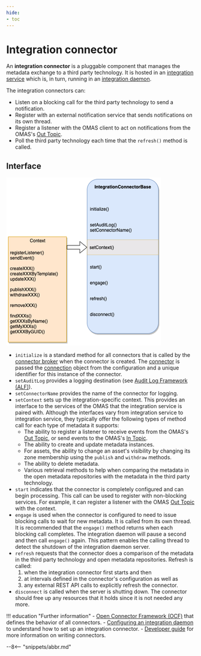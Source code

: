 ```yaml
---
hide:
- toc
---
```


<!-- SPDX-License-Identifier: CC-BY-4.0 -->
<!-- Copyright Contributors to the Egeria project 2020. -->

# Integration connector

An **integration connector** is a pluggable component that
manages the metadata exchange to a third party technology.
It is hosted in an [integration service](/egeria-docs/services/omis)
which is, in turn, running in an [integration daemon](/egeria-docs/concepts/integration-daemon).
 
The integration connectors can:

- Listen on a blocking call for the third party technology to send a notification.
- Register with an external notification service that sends notifications on its own thread.
- Register a listener with the OMAS client to act on notifications from the OMAS's [Out Topic](/egeria-docs/services/omas/client-server/#out-topic).
- Poll the third party technology each time that the `refresh()` method is called.

## Interface

![Methods implemented by an integration connector](integration-connector-methods.png)

- `initialize` is a standard method for all connectors that is called by the
  [connector broker](/egeria-docs/frameworks/ocf/#connector-broker)
  when the connector is created. The [connector](/egeria-docs/frameworks/ocf/#connector) is passed
  the [connection](/egeria-docs/frameworks/ocf/#connection) object from the
  configuration and a unique identifier for this instance of the connector.
- `setAuditLog` provides a logging destination (see [Audit Log Framework (ALF)](/egeria-docs/frameworks/alf)).
- `setConnectorName` provides the name of the connector for logging.
- `setContext` sets up the integration-specific context.
  This provides an interface to the services of the OMAS that the integration service is paired with.
  Although the interfaces vary from integration service to integration service,
  they typically offer the following types of method call
  for each type of metadata it supports:
    - The ability to register a listener to receive events from the OMAS's [Out Topic](/egeria-docs/services/omas/client-server/#out-topic),
      or send events to the OMAS's [In Topic](/egeria-docs/services/omas/client-server/#in-topic).
    - The ability to create and update metadata instances.
    - For assets, the ability to change an asset's visibility by changing
      its zone membership using the `publish` and `withdraw` methods.
    - The ability to delete metadata.
    - Various retrieval methods to help when comparing the metadata in the open metadata
      repositories with the metadata in the third party technology.
- `start` indicates that the connector is completely configured and
  can begin processing. This call can be used to register with
  non-blocking services. For example, it can register a listener with the
  OMAS [Out Topic](/egeria-docs/services/omas/client-server/#in-topic) with the context.
- `engage` is used when the connector is configured to need to issue blocking calls to wait for new metadata.
  It is called from its own thread. It is recommended that the `engage()` method returns when each blocking call
  completes. The integration daemon will pause a second and then call `engage()` again. This pattern enables the
  calling thread to detect the shutdown of the integration daemon server.
- `refresh` requests that the connector does a comparison of the metadata
  in the third party technology and open metadata repositories. 
  Refresh is called:
    1. when the integration connector first starts and then
    1. at intervals defined in the connector's configuration as well as
    1. any external REST API calls to explicitly refresh the connector.
- `disconnect` is called when the server is shutting down. The connector should free up
  any resources that it holds since it is not needed any more.

!!! education "Further information"
    - [Open Connector Framework (OCF)](/egeria-docs/frameworks/ocf) that defines the behavior of
      all connectors.
    - [Configuring an integration daemon](/egeria-docs/guides/admin/configuring-an-integration-daemon) to
      understand how to set up an integration connector.
    - [Developer guide](/egeria-docs/guides/developer) for more information on writing connectors.

--8<-- "snippets/abbr.md"
